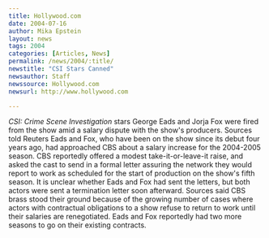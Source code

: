 ```yaml
---
title: Hollywood.com
date: 2004-07-16
author: Mika Epstein
layout: news
tags: 2004
categories: [Articles, News]
permalink: /news/2004/:title/
newstitle: "CSI Stars Canned"
newsauthor: Staff  
newssource: Hollywood.com  
newsurl: http://www.hollywood.com  

---
```


*CSI: Crime Scene Investigation* stars George Eads and Jorja Fox were fired from the show amid a salary dispute with the show's producers. Sources told Reuters Eads and Fox, who have been on the show since its debut four years ago, had approached CBS about a salary increase for the 2004-2005 season. CBS reportedly offered a modest take-it-or-leave-it raise, and asked the cast to send in a formal letter assuring the network they would report to work as scheduled for the start of production on the show's fifth season. It is unclear whether Eads and Fox had sent the letters, but both actors were sent a termination letter soon afterward. Sources said CBS brass stood their ground because of the growing number of cases where actors with contractual obligations to a show refuse to return to work until their salaries are renegotiated. Eads and Fox reportedly had two more seasons to go on their existing contracts.  
